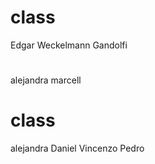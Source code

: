 # class

Edgar Weckelmann Gandolfi

# 
alejandra
marcell


# class
alejandra
Daniel
Vincenzo
Pedro


